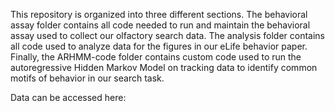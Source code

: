 This repository is organized into three different sections. The behavioral assay folder contains all code needed to run and maintain the behavioral assay used to collect our olfactory search data. The analysis folder contains all code used to analyze data for the figures in our eLife behavior paper. Finally, the ARHMM-code folder contains custom code used to run the autoregressive Hidden Markov Model on tracking data to identify common motifs of behavior in our search task. 

Data can be accessed here: 
